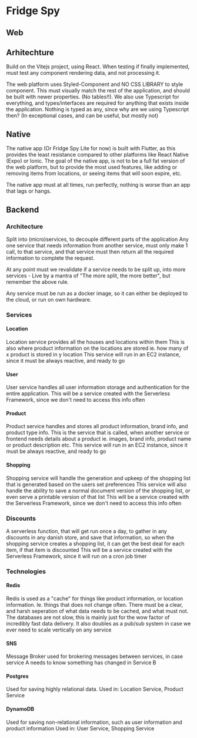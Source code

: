 # Fridge Spy

## Web

## Arhitechture

Build on the Vitejs project, using React. When testing if finally implemented, must test any component rendering data, and not processing it.

The web platform uses Styled-Component and NO CSS LIBRARY to style component. This must visually match the rest of the application, and should be built with newer properties. (No tables!!).
We also use Typescript for everything, and types/interfaces are required for anything that exists inside the application. Nothing is typed as any, since why are we using Typescript then? (In exceptional cases, and can be useful, but mostly not)

## Native

The native app (Or Fridge Spy Lite for now) is built with Flutter, as this provides the least resistance compared to other platforms like React Native (Expo) or Ionic.
The goal of the native app, is not to be a full fat version of the web platform, but to provide the most used features, like adding or removing items from locations, or seeing items that will soon expire, etc.

The native app must at all times, run perfectly, nothing is worse than an app that lags or hangs.

## Backend

### Architecture

Split into (micro)services, to decouple different parts of the application
Any one service that needs information from another service, must only make 1 call, to that service, and that service must then return all the required information to complete the request.

At any point must we revalidate if a service needs to be split up, into more services - Live by a mantra of "The more split, the more better", but remember the above rule.

Any service must be run as a docker image, so it can either be deployed to the cloud, or run on own hardware.

### Services

#### Location

Location service provides all the houses and locations within them
This is also where product information on the locations are stored ie. how many of x product is stored in y location
This service will run in an EC2 instance, since it must be always reactive, and ready to go

#### User

User service handles all user information storage and authentication for the entire application.
This will be a service created with the Serverless Framework, since we don't need to access this info often

#### Product

Product service handles and stores all product information, brand info, and product type info. This is the service that is called, when another service or frontend needs details about a product ie. images, brand info, product name or product description etc.
This service will run in an EC2 instance, since it must be always reactive, and ready to go

#### Shopping

Shopping service will handle the generation and upkeep of the shopping list that is generated based on the users set preferences
This service will also handle the ability to save a normal document version of the shopping list, or even serve a printable version of that list
This will be a service created with the Serverless Framework, since we don't need to access this info often

### Discounts

A serverless function, that will get run once a day, to gather in any discounts in any danish store, and save that information, so when the shopping service creates a shopping list, it can get the best deal for each item, if that item is discounted
This will be a service created with the Serverless Framework, since it will run on a cron job timer

### Technologies

#### Redis

Redis is used as a "cache" for things like product information, or location information. Ie. things that does not change often.
There must be a clear, and harsh seperation of what data needs to be cached, and what must not. The databases are not slow, this is mainly just for the wow factor of incredibly fast data delivery.
It also doubles as a pub/sub system in case we ever need to scale vertically on any service

#### SNS

Message Broker used for brokering messages between services, in case service A needs to know something has changed in Service B

#### Postgres

Used for saving highly relational data.
Used in: Location Service, Product Service

#### DynamoDB

Used for saving non-relational information, such as user information and product information
Used in: User Service, Shopping Service
